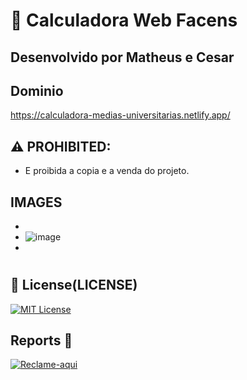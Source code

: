 # 🔢 Calculadora Web Facens
## Desenvolvido por Matheus e Cesar

## Dominio
https://calculadora-medias-universitarias.netlify.app/


## ⚠️ PROHIBITED:
- E proibida a copia e a venda do projeto.


##  IMAGES 

-
- ![image](https://github.com/user-attachments/assets/0cf98d02-0518-4d42-8f45-77cc0311b21d)
-
#


## 📜 License(LICENSE)
[![MIT License](https://img.shields.io/badge/License-MIT-red.svg)](https://github.com/cesarbtakeda/Calculadora-Web-Facen/blob/main/LICENSE)



##  Reports 📱
[![Reclame-aqui](https://img.shields.io/badge/complain-_here-red)](https://github.com/cesarbtakeda/Calculadora-Web-Facens/issues)  
